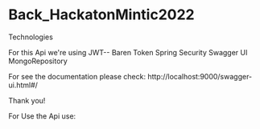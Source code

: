 # Back_HackatonMintic2022

Technologies

For this Api we're using 
JWT-- Baren Token
Spring Security
Swagger UI
MongoRepository

For see the documentation please check:  http://localhost:9000/swagger-ui.html#/

Thank you!

For Use the Api use:


